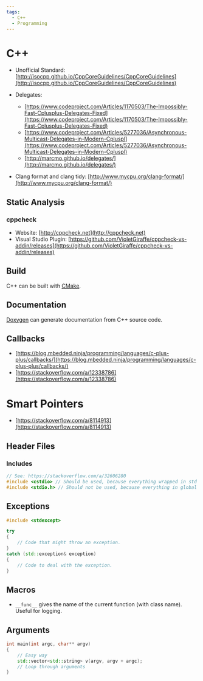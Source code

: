 ```yaml
---
tags:
  - C++
  - Programming
---
```


# C++

- Unofficial Standard: [http://isocpp.github.io/CppCoreGuidelines/CppCoreGuidelines](http://isocpp.github.io/CppCoreGuidelines/CppCoreGuidelines)

- Delegates:
  - [https://www.codeproject.com/Articles/1170503/The-Impossibly-Fast-Cplusplus-Delegates-Fixed](https://www.codeproject.com/Articles/1170503/The-Impossibly-Fast-Cplusplus-Delegates-Fixed)
  - [https://www.codeproject.com/Articles/5277036/Asynchronous-Multicast-Delegates-in-Modern-Cpluspl](https://www.codeproject.com/Articles/5277036/Asynchronous-Multicast-Delegates-in-Modern-Cpluspl)
  - [http://marcmo.github.io/delegates/](http://marcmo.github.io/delegates/)

- Clang format and clang tidy: [http://www.mycpu.org/clang-format/](http://www.mycpu.org/clang-format/)

## Static Analysis

### cppcheck

- Website: [http://cppcheck.net](http://cppcheck.net)
- Visual Studio Plugin: [https://github.com/VioletGiraffe/cppcheck-vs-addin/releases](https://github.com/VioletGiraffe/cppcheck-vs-addin/releases)

## Build

C++ can be built with [CMake](./CMake.md).
## Documentation

[Doxygen](./Doxygen.md) can generate documentation from C++ source code.

## Callbacks

- [https://blog.mbedded.ninja/programming/languages/c-plus-plus/callbacks/](https://blog.mbedded.ninja/programming/languages/c-plus-plus/callbacks/)
- [https://stackoverflow.com/a/12338786](https://stackoverflow.com/a/12338786)

# Smart Pointers

- [https://stackoverflow.com/a/8114913](https://stackoverflow.com/a/8114913)

## Header Files

### Includes

```cpp
// See: https://stackoverflow.com/a/32606280
#include <cstdio> // Should be used, because everything wrapped in std namespace.
#include <stdio.h> // Should not be used, because everything in global namespace.
```

## Exceptions

```cpp
#include <stdexcept>

try
{
    // Code that might throw an exception.
}
catch (std::exception& exception)
{
    // Code to deal with the exception.
}
```

## Macros

- `__func__` gives the name of the current function (with class name). Useful for logging.

## Arguments
```cpp
int main(int argc, char** argv)
{
	// Easy way
	std::vector<std::string> v(argv, argv + argc);
	// Loop through arguments
}
```